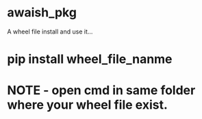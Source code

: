 # awaish_pkg
A wheel file install and use it...

# pip install wheel_file_nanme
# NOTE - open cmd in same folder where your wheel file exist.

